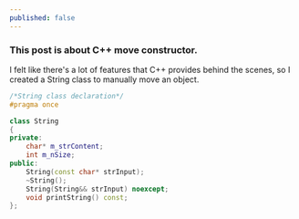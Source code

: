 ```yaml
---
published: false
---
```

### This post is about C++ move constructor.

I felt like there's a lot of features that C++ provides behind the scenes, so I created a String class to manually move an object.

```C++
/*String class declaration*/
#pragma once

class String
{
private:
	char* m_strContent;
	int m_nSize;
public:
	String(const char* strInput);
	~String();
	String(String&& strInput) noexcept;
	void printString() const;
};
```
